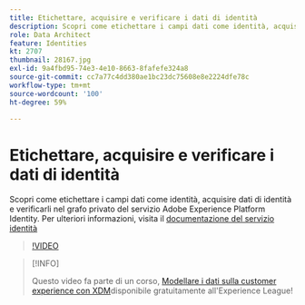 ```yaml
---
title: Etichettare, acquisire e verificare i dati di identità
description: Scopri come etichettare i campi dati come identità, acquisire dati di identità e verificarli nel grafo privato del servizio Adobe Experience Platform Identity.
role: Data Architect
feature: Identities
kt: 2707
thumbnail: 28167.jpg
exl-id: 9a4fbd95-74e3-4e10-8663-8fafefe324a8
source-git-commit: cc7a77c4dd380ae1bc23dc75608e8e2224dfe78c
workflow-type: tm+mt
source-wordcount: '100'
ht-degree: 59%

---
```


# Etichettare, acquisire e verificare i dati di identità

Scopri come etichettare i campi dati come identità, acquisire dati di identità e verificarli nel grafo privato del servizio Adobe Experience Platform Identity. Per ulteriori informazioni, visita il [documentazione del servizio identità](https://experienceleague.adobe.com/docs/experience-platform/identity/home.html?lang=it)


>[!VIDEO](https://video.tv.adobe.com/v/28167?quality=12&learn=on)

>[!INFO]
>
> Questo video fa parte di un corso, [Modellare i dati sulla customer experience con XDM](https://experienceleague.adobe.com/?recommended=ExperiencePlatform-D-1-2021.1.xdm&amp;lang=it)disponibile gratuitamente all&#39;Experience League!
